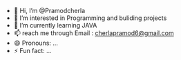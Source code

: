 - 👋 Hi, I’m @Pramodcherla
- 👀 I’m interested in Programming and buliding projects
- 🌱 I’m currently learning JAVA 
- 📫 reach me through  Email : cherlapramod6@gmail.com
- 😄 Pronouns: ...
- ⚡ Fun fact: ...

<!---
Pramodcherla/Pramodcherla is a ✨ special ✨ repository because its `README.md` (this file) appears on your GitHub profile.
You can click the Preview link to take a look at your changes.
--->
